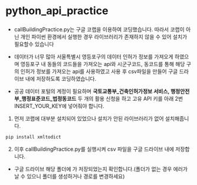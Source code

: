 # python_api_practice

### 
- callBuildingPractice.py는 구글 코랩을 이용하여 코딩했습니다. 따라서 코랩이 아닌 개인 파이썬 환경에서 실행한 경우 라이브러리가 존재하지 않을 수 있어 설치가 필요할수 있습니다 
 
- 데이터가 너무 많아 서울특별시 영등포구의 데이터 인허가 정보를 가져오게 하였으며 영등포구 내 동들의 코드들을 가져오는 api와 시군구코드, 동코드를 통해 해당 구의 인허가 정보를 가져오는 api를 사용하였고 사용 후 csv파일을 만들어 구글 드라이브 내에 저장하도록 코딩하였습니다.
 
- 공공 데이터 포털의 계정이 필요하며 **국토교통부_건축인허가정보 서비스, 행정안전부_행정표준코드_법정동코드** 두 개의 활용 신청을 하고 고유 API 키를 아래 2번 INSERT_YOUR_KEY에 넣어줘야 합니다.

1. 먼저 코랩에 대부분 설치되어 있었으나 설치가 안된 라이브러리가 없어 설치해줍니다.

```python
pip install xmltodict
```

2. 이후 callBuildingPractice.py를 실행시켜 csv 파일을 구글 드라이브 내에 저장합니다.

- 구글 드라이브 해당 폴더에 가 저장되었는지 확인합니다.(폴더가 없는 경우 에러가 날 수 있으니 폴더를 생성하거나 경로를 변경하세요)
